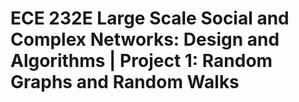 # ECE 232E Large Scale Social and Complex Networks: Design and Algorithms | Project 1: Random Graphs and Random Walks
